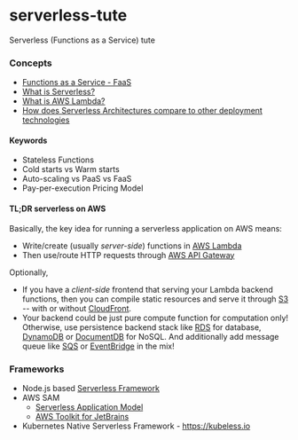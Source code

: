 # serverless-tute

Serverless (Functions as a Service) tute

### Concepts
- [Functions as a Service - FaaS](https://en.wikipedia.org/wiki/Function_as_a_service)
- [What is Serverless?](https://serverless-stack.com/chapters/what-is-serverless.html)
- [What is AWS Lambda?](https://serverless-stack.com/chapters/what-is-aws-lambda.html)
- [How does Serverless Architectures compare to other deployment technologies](https://serverless.com/learn/comparisons/)

#### Keywords
- Stateless Functions
- Cold starts vs Warm starts
- Auto-scaling vs PaaS vs FaaS
- Pay-per-execution Pricing Model

#### TL;DR serverless on AWS

Basically, the key idea for running a serverless application on AWS means:
- Write/create (usually _server-side_) functions in [AWS Lambda](https://aws.amazon.com/lambda/)
- Then use/route HTTP requests through [AWS API Gateway](https://aws.amazon.com/api-gateway/) 

Optionally,
- If you have a _client-side_ frontend that serving your Lambda backend functions, then you can compile static resources and serve it through [S3](https://aws.amazon.com/s3/) -- with or without [CloudFront](https://aws.amazon.com/cloudfront/).
- Your backend could be just pure compute function for computation only! Otherwise, use persistence backend stack like [RDS](https://aws.amazon.com/rds/) for database, [DynamoDB](https://aws.amazon.com/dynamodb/) or [DocumentDB](https://aws.amazon.com/documentdb/) for NoSQL. And additionally add message queue like [SQS](https://aws.amazon.com/sqs/) or [EventBridge](https://aws.amazon.com/eventbridge/) in the mix!

### Frameworks

- Node.js based [Serverless Framework](SERVERLESS.md)
- AWS SAM 
    - [Serverless Application Model](https://docs.aws.amazon.com/serverless-application-model/latest/developerguide/what-is-sam.html)
    - [AWS Toolkit for JetBrains](https://docs.aws.amazon.com/toolkit-for-jetbrains/latest/userguide/welcome.html)
- Kubernetes Native Serverless Framework - https://kubeless.io

